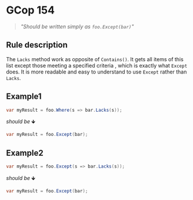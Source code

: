 ﻿# GCop 154

> *"Should be written simply as `foo.Except(bar)`"*

## Rule description

The `Lacks` method work as opposite of `Contains()`. It gets all items of this list except those meeting a specified criteria , which is exactly what `Except` does. It is more readable and easy to understand to use `Except` rather than `Lacks`.

## Example1

```csharp
var myResult = foo.Where(s => bar.Lacks(s));
```

*should be* 🡻

```csharp
var myResult = foo.Except(bar);
```

## Example2

```csharp
var myResult = foo.Except(s => bar.Lacks(s));
```

*should be* 🡻

```csharp
var myResult = foo.Except(bar);
```
